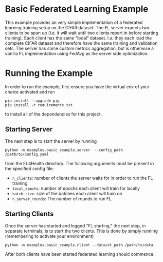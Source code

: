# Basic Federated Learning Example
This example provides an very simple implementation of a federated learning training setup on the CIFAR dataset. The
FL server expects two clients to be spun up (i.e. it will wait until two clients report in before starting training).
Each client has the same "local" dataset. I.e. they each load the complete CIFAR dataset and therefore have the same
training and validation sets. The server has some custom metrics aggregation, but is otherwise a vanilla FL
implementation using FedAvg as the server side optimization.

# Running the Example
In order to run the example, first ensure you have the virtual env of your choice activated and run
```
pip install --upgrade pip
pip install -r requirements.txt
```
to install all of the dependencies for this project.

## Starting Server

The next step is to start the server by running
```
python -m examples.basic_example.server  --config_path /path/to/config.yaml
```
from the FL4Health directory. The following arguments must be present in the specified config file:
* `n_clients`: number of clients the server waits for in order to run the FL training
* `local_epochs`: number of epochs each client will train for locally
* `batch_size`: size of the batches each client will train on
* `n_server_rounds`: The number of rounds to run FL

## Starting Clients

Once the server has started and logged "FL starting," the next step, in separate terminals, is to start the two
clients. This is done by simply running (remembering to activate your environment)
```
python -m examples.basic_example.client --dataset_path /path/to/data
```
After both clients have been started federated learning should commence.
